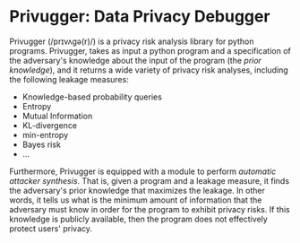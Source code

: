 # Privugger: Data Privacy Debugger

Privugger (/prɪvʌɡə(r)/) is a privacy risk analysis library for python
programs.  Privugger, takes as input a python program and a
specification of the adversary's knowledge about the input of the
program (the _prior knowledge_), and it returns a wide variety of
privacy risk analyses, including the following leakage measures:

* Knowledge-based probability queries
* Entropy
* Mutual Information
* KL-divergence
* min-entropy
* Bayes risk
* ...

Furthermore, Privugger is equipped with a module to perform _automatic
attacker synthesis_. That is, given a program and a leakage measure,
it finds the adversary's prior knowledge that maximizes the
leakage. In other words, it tells us what is the minimum amount of
information that the adversary must know in order for the program to
exhibit privacy risks. If this knowledge is publicly available, then
the program does not effectively protect users' privacy.



